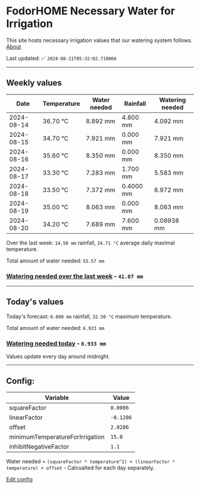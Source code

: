 # FodorHOME Necessary Water for Irrigation

This site hosts necessary irrigation values that our watering system follows. [About](https://github.com/redyau/irrigation)

Last updated: ✅ `2024-08-21T05:32:02.718066`

---

## Weekly values

| Date | Temperature | Water needed | Rainfall | Watering needed |
|-----|-----|-----|-----|-----|
| 2024-08-14 | 36.70 °C | 8.892 mm | 4.800 mm | 4.092 mm |
| 2024-08-15 | 34.70 °C | 7.921 mm | 0.000 mm | 7.921 mm |
| 2024-08-16 | 35.60 °C | 8.350 mm | 0.000 mm | 8.350 mm |
| 2024-08-17 | 33.30 °C | 7.283 mm | 1.700 mm | 5.583 mm |
| 2024-08-18 | 33.50 °C | 7.372 mm | 0.4000 mm | 6.972 mm |
| 2024-08-19 | 35.00 °C | 8.063 mm | 0.000 mm | 8.063 mm |
| 2024-08-20 | 34.20 °C | 7.689 mm | 7.600 mm | 0.08938 mm |


Over the last week: `14.50 mm` rainfall, `34.71 °C` average daily maximal temperature.

Total amount of water needed: `55.57 mm`

### [Watering needed over the last week](lastweek.txt) - `41.07 mm`

---

## Today's values

Today's forecast: `0.000 mm` rainfall, `32.50 °C` maximum temperature.

Total amount of water needed: `6.933 mm`

### [Watering needed today](today.txt) - `6.933 mm`

Values update every day around midnight.

---

## Config:

| Variable | Value |
|-----|-----|
| squareFactor | `0.0086` |
| linearFactor | `-0.1286` |
| offset | `2.0286` |
| minimumTemperatureForIrrigation | `15.0` |
| inhibitNegativeFactor | `1.1` |

Water needed = `(squareFactor * temperature^2) + (linearFactor * temperature) + offset` - Calcualted for each day separately.

[Edit config](https://github.com/RedyAu/irrigation/edit/main/config.json)
